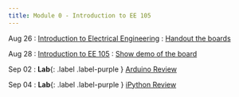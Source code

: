 ```yaml
---
title: Module 0 - Introduction to EE 105
---
```


Aug 26
: [Introduction to Electrical Engineering]({{site.url}}{{site.baseurl}}/assets/module-0-intro/mod-1-lecture-1-intro.pdf)
  : [Handout the boards](#)

Aug 28
: [Introduction to EE 105]({{site.url}}{{site.baseurl}}/assets/module-0-intro/mod-1-lecture-2-system-design.pdf)
  : [Show demo of the board](#)

Sep 02
: **Lab**{: .label .label-purple } [Arduino Review]({{site.url}}{{site.baseurl}}/assets/module-0-intro/mod-1-lecture-3-arduino-installation.pdf)

Sep 04
: **Lab**{: .label .label-purple } [iPython Review]({{site.url}}{{site.baseurl}}/assets/module-0-intro/mod-1-lecture-4-ece-105-python-bookcamp.ipynb)
